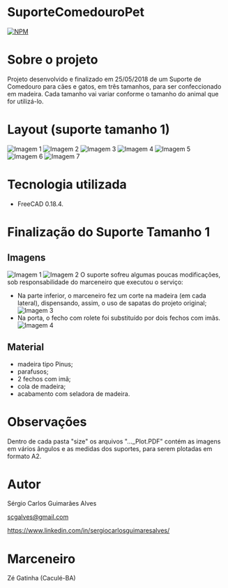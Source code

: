 # SuporteComedouroPet
[![NPM](https://img.shields.io/npm/l/react)](https://github.com/scgalves/SuporteComedouroPet/blob/main/LICENSE)

# Sobre o projeto
Projeto desenvolvido e finalizado em 25/05/2018 de um Suporte de Comedouro para cães e gatos, em três tamanhos, para ser confeccionado em madeira. Cada tamanho vai variar conforme o tamanho do animal que for utilizá-lo.

# Layout (suporte tamanho 1)
![Imagem 1](https://github.com/scgalves/SuporteComedouroPet/blob/main/size1/img/size1-1.png)
![Imagem 2](https://github.com/scgalves/SuporteComedouroPet/blob/main/size1/img/size1-2.png)
![Imagem 3](https://github.com/scgalves/SuporteComedouroPet/blob/main/size1/img/size1-3.png)
![Imagem 4](https://github.com/scgalves/SuporteComedouroPet/blob/main/size1/img/size1-4.png)
![Imagem 5](https://github.com/scgalves/SuporteComedouroPet/blob/main/size1/img/size1-5.png)
![Imagem 6](https://github.com/scgalves/SuporteComedouroPet/blob/main/size1/img/size1-6.png)
![Imagem 7](https://github.com/scgalves/SuporteComedouroPet/blob/main/size1/img/size1-7.png)

# Tecnologia utilizada
* FreeCAD 0.18.4.

# Finalização do Suporte Tamanho 1
## Imagens
![Imagem 1](https://github.com/scgalves/SuporteComedouroPet/blob/main/size1/presentation/final-1.jpeg)
![Imagem 2](https://github.com/scgalves/SuporteComedouroPet/blob/main/size1/presentation/final-2.jpeg)
O suporte sofreu algumas poucas modificações, sob responsabilidade do marceneiro que executou o serviço:
* Na parte inferior, o marceneiro fez um corte na madeira (em cada lateral), dispensando, assim, o uso de sapatas do projeto original;
![Imagem 3](https://github.com/scgalves/SuporteComedouroPet/blob/main/size1/presentation/final-3.jpeg)
* Na porta, o fecho com rolete foi substituído por dois fechos com imãs.
![Imagem 4](https://github.com/scgalves/SuporteComedouroPet/blob/main/size1/presentation/final-4.jpeg)
## Material
* madeira tipo Pinus;
* parafusos;
* 2 fechos com imã;
* cola de madeira;
* acabamento com seladora de madeira.

# Observações
Dentro de cada pasta "size" os arquivos "..._Plot.PDF" contém as imagens em vários ângulos e as medidas dos suportes, para serem plotadas em formato A2.

# Autor
Sérgio Carlos Guimarães Alves

scgalves@gmail.com

https://www.linkedin.com/in/sergiocarlosguimaresalves/

# Marceneiro
Zé Gatinha (Caculé-BA)
